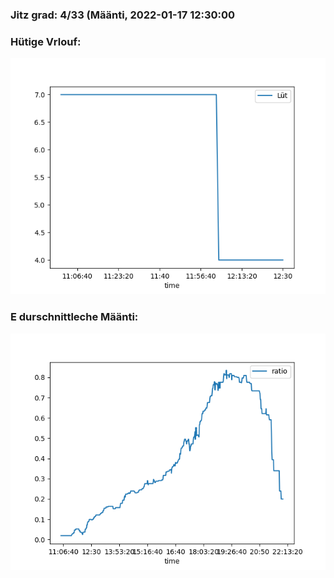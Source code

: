### Jitz grad: 4/33 (Määnti, 2022-01-17 12:30:00

### Hütige Vrlouf:
![Graph](Today.png)

### E durschnittleche Määnti:
![Graph](Määnti.png)